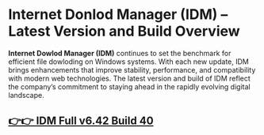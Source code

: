 # Internet Donlod Manager (IDM) – Latest Version and Build Overview

**Internet Dowlod Manager (IDM)** continues to set the benchmark for efficient file dowloding on Windows systems. With each new update, IDM brings enhancements that improve stability, performance, and compatibility with modern web technologies. The latest version and build of IDM reflect the company’s commitment to staying ahead in the rapidly evolving digital landscape.



## [👉👉 IDM Full v6.42 Build 40](https://freesoftcr.com/dl/)
